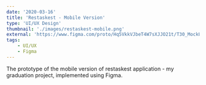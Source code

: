 ```yaml
---
date: '2020-03-16'
title: 'Restaskest - Mobile Version'
type: 'UI/UX Design'
thumbnail: './images/restaskest-mobile.png'
external: 'https://www.figma.com/proto/Hq5VkkVJbeT4W7sXJJO21t/T30_MockUp_MobileVersion?node-id=1%3A11&scaling=scale-down'
tags:
    - UI/UX
    - Figma
---
```


The prototype of the mobile version of restaskest application - my graduation project, implemented using Figma.